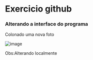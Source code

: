 # Exercicio github
### Alterando a interface do programa


Colonado uma nova foto 

![image](https://user-images.githubusercontent.com/108774026/236702583-e50217e3-6e1a-474d-9fde-574350490a4c.png)



Obs:Alterando localmente
